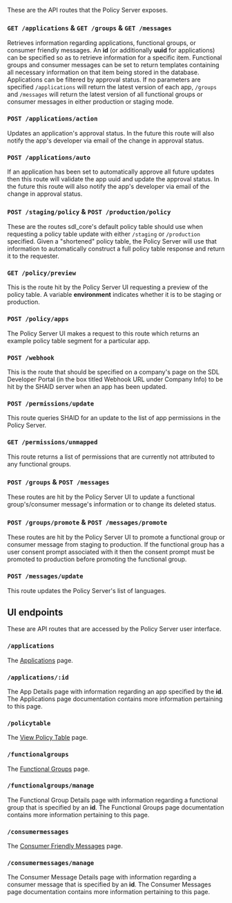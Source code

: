 These are the API routes that the Policy Server exposes.

### `GET /applications` & `GET /groups` & `GET /messages`
Retrieves information regarding applications, functional groups, or consumer friendly messages. An **id** (or additionally **uuid** for applications) can be specified so as to retrieve information for a specific item. Functional groups and consumer messages can be set to return templates containing all necessary information on that item being stored in the database. Applications can be filtered by approval status. If no parameters are specified `/applications` will return the latest version of each app, `/groups` and `/messages` will return the latest version of all functional groups or consumer messages in either production or staging mode.

### `POST /applications/action`
Updates an application's approval status. In the future this route will also notify the app's developer via email of the change in approval status.

### `POST /applications/auto`
If an application has been set to automatically approve all future updates then this route will validate the app uuid and update the approval status. In the future this route will also notify the app's developer via email of the change in approval status.

### `POST /staging/policy` & `POST /production/policy`
These are the routes sdl_core's default policy table should use when requesting a policy table update with either `/staging` or `/production` specified.
Given a "shortened" policy table, the Policy Server will use that information to automatically construct a full policy table response and return it to the requester.

### `GET /policy/preview`
This is the route hit by the Policy Server UI requesting a preview of the policy table. A variable **environment** indicates whether it is to be staging or production.

### `POST /policy/apps`
The Policy Server UI makes a request to this route which returns an example policy table segment for a particular app.

### `POST /webhook`
This is the route that should be specified on a company's page on the SDL Developer Portal (in the box titled Webhook URL under Company Info) to be hit by the SHAID server when an app has been updated.

### `POST /permissions/update`
This route queries SHAID for an update to the list of app permissions in the Policy Server.

### `GET /permissions/unmapped`
This route returns a list of permissions that are currently not attributed to any functional groups.

### `POST /groups` & `POST /messages`
These routes are hit by the Policy Server UI to update a functional group's/consumer message's information or to change its deleted status.

### `POST /groups/promote` & `POST /messages/promote`
These routes are hit by the Policy Server UI to promote a functional group or consumer message from staging to production. If the functional group has a user consent prompt associated with it then the consent prompt must be promoted to production before promoting the functional group.

### `POST /messages/update`
This route updates the Policy Server's list of languages.

## UI endpoints
These are API routes that are accessed by the Policy Server user interface.

### `/applications`
The [Applications](/docs/sdl-server/master/user-interface/applications) page.
### `/applications/:id`
The App Details page with information regarding an app specified by the **id**. The Applications page documentation contains more information pertaining to this page.
### `/policytable`
The [View Policy Table](/docs/sdl-server/master/user-interface/view-policy-table) page.
### `/functionalgroups`
The [Functional Groups](/docs/sdl-server/master/user-interface/messages-and-functional-groups) page.
### `/functionalgroups/manage`
The Functional Group Details page with information regarding a functional group that is specified by an **id**. The Functional Groups page documentation contains more information pertaining to this page.
### `/consumermessages`
The [Consumer Friendly Messages](/docs/sdl-server/master/user-interface/messages-and-functional-groups) page.
### `/consumermessages/manage`
The Consumer Message Details page with information regarding a consumer message that is specified by an **id**. The Consumer Messages page documentation contains more information pertaining to this page.